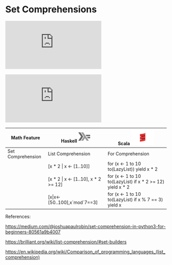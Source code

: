 # Set Comprehensions

![equation](http://www.sciweavers.org/tex2img.php?eq=1%2Bsin%28mc%5E2%29&bc=White&fc=Black&im=jpg&fs=12&ff=arev&edit=)

![img](http://www.sciweavers.org/tex2img.php?eq=S%20%3D%20%20%5Cbig%5C%7B2%20.%20x%20%5Cmid%20x%20%20%5Cin%20%20N%2C%20x%20%20%20%5Cleq%20%20%2010%20%5Cbig%5C%7D%20&bc=White&fc=Black&im=jpg&fs=12&ff=arev&edit=0)


| Math Feature      | Haskell <sup><img src="../images/602px-Haskell-Logo.svg.png" width=37 height=26><img></sup> | Scala <img src="../images/Scala_logo.png" width=72px height=50px><img> |
|-------------------|-----------------------------------------|--------------------------------------------------------|
| Set Comprehension | List Comprehension                      | For Comprehension                                      |
|                   | [x * 2 \| x <- [1..10]]                 | for (x <- 1 to 10 to(LazyList)) yield x * 2                |
|                   | [x * 2 \| x <- [1..10], x * 2 >= 12]    | for (x <- 1 to 10 to(LazyList) if x * 2 >= 12) yield x * 2 |
|                   | [x\|x<-[50..100],x\`mod\`7==3]          | for (x <- 1 to 10 to(LazyList) if x % 7 == 3) yield x      |


References: 

https://medium.com/@joshuapaulrobin/set-comprehension-in-python3-for-beginners-80561a9b4007

https://brilliant.org/wiki/list-comprehension/#set-builders

https://en.wikipedia.org/wiki/Comparison_of_programming_languages_(list_comprehension)
